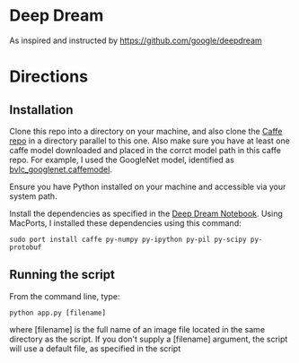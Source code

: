 # Deep Dream

As inspired and instructed by https://github.com/google/deepdream

# Directions

## Installation

Clone this repo into a directory on your machine, and also clone the [Caffe repo](https://github.com/BVLC/caffe) in a directory parallel to this one. Also make sure you have at least one caffe model downloaded and placed in the corrct model path in this caffe repo. For example, I used the GoogleNet model, identified as [bvlc_googlenet.caffemodel](http://dl.caffe.berkeleyvision.org/bvlc_googlenet.caffemodel).

Ensure you have Python installed on your machine and accessible via your system path. 

Install the dependencies as specified in the [Deep Dream Notebook](https://github.com/google/deepdream/blob/master/dream.ipynb). Using MacPorts, I installed these dependencies using this command:

`sudo port install caffe py-numpy py-ipython py-pil py-scipy py-protobuf`

## Running the script

From the command line, type:

`python app.py [filename]`

where [filename] is the full name of an image file located in the same directory as the script. If you don't supply a [filename] argument, the script will use a default file, as specified in the script